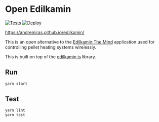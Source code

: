# Open Edilkamin

[![Tests](https://github.com/AndreMiras/edilkamin/actions/workflows/tests.yml/badge.svg)](https://github.com/AndreMiras/edilkamin/actions/workflows/tests.yml)
[![Deploy](https://github.com/AndreMiras/edilkamin/workflows/Deploy/badge.svg)](https://github.com/AndreMiras/edilkamin/actions?query=workflow%3ADeploy)

<https://andremiras.github.io/edilkamin/>

This is an open alternative to the
[Edilkamin The Mind](https://play.google.com/store/apps/details?id=com.edilkamin.stufe) application
used for controlling pellet heating systems wirelessly.

This is built on top of the [edilkamin.js](https://github.com/AndreMiras/edilkamin.js) library.

## Run

```sh
yarn start
```

## Test

```sh
yarn lint
yarn test
```
